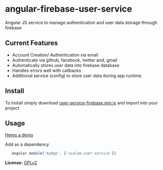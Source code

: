 # angular-firebase-user-service
Angular JS service to manage authentication and user data storage through firebase

## Current Features

* Account Creation/ Authentication via email
* Authenticate via github, facebook, twitter and, gmail
* Automatically stores user data into firebase database
* Handles errors well with callbacks
* Additional service (config) to store user data during app runtime

## Install
To install simply download
[user-service-firebase.min.js](https://github.com/ssalaam/angular-firebase-user-service/blob/master/build/user-service-firebase.min.js)
and import into your project

## Usage
 [Heres a demo](http://adeayo.me/github/user-service/)
 
 Add as a dependency  
```javascript
   angular.module('myApp', ['ssalam.user-service'])
```


**License:** [GPLv2](https://github.com/owncloud/android/blob/master/LICENSE.txt)

